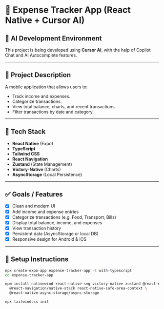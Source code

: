 # 📱 Expense Tracker App (React Native + Cursor AI)

## 🧠 AI Development Environment
This project is being developed using **Cursor AI**, with the help of Copilot Chat and AI Autocomplete features.

---

## 📌 Project Description
A mobile application that allows users to:
- Track income and expenses.
- Categorize transactions.
- View total balance, charts, and recent transactions.
- Filter transactions by date and category.

---

## 🚀 Tech Stack

- **React Native** (Expo)
- **TypeScript**
- **Tailwind CSS**
- **React Navigation**
- **Zustand** (State Management)
- **Victory-Native** (Charts)
- **AsyncStorage** (Local Persistence)

---

## ✅ Goals / Features

- [x] Clean and modern UI
- [x] Add income and expense entries
- [x] Categorize transactions (e.g. Food, Transport, Bills)
- [x] Display total balance, income, and expenses
- [x] View transaction history
- [x] Persistent data (AsyncStorage or local DB)
- [x] Responsive design for Android & iOS

---

## 🔧 Setup Instructions

```bash
npx create-expo-app expense-tracker-app -t with-typescript
cd expense-tracker-app

npm install nativewind react-native-svg victory-native zustand @react-navigation/native \
  @react-navigation/native-stack react-native-safe-area-context \
  @react-native-async-storage/async-storage

npx tailwindcss init
